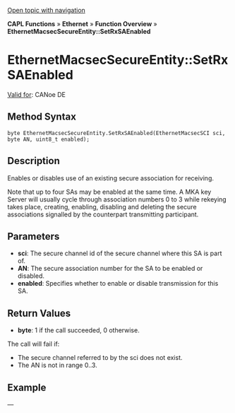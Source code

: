 [Open topic with navigation](../../../../../CANoeDEFamily.htm#Topics/CAPLFunctions/IP/Methods/CAPLfunctionSetRxSAEnabled.md)

**CAPL Functions** » **Ethernet** » **Function Overview** » **EthernetMacsecSecureEntity::SetRxSAEnabled**

# EthernetMacsecSecureEntity::SetRxSAEnabled

[Valid for](../../../Shared/FeatureAvailability.md): CANoe DE

## Method Syntax

`byte EthernetMacsecSecureEntity.SetRxSAEnabled(EthernetMacsecSCI sci, byte AN, uint8_t enabled);`

## Description

Enables or disables use of an existing secure association for receiving.

Note that up to four SAs may be enabled at the same time. A MKA key Server will usually cycle through association numbers 0 to 3 while rekeying takes place, creating, enabling, disabling and deleting the secure associations signalled by the counterpart transmitting participant.

## Parameters

- **sci**: The secure channel id of the secure channel where this SA is part of.
- **AN**: The secure association number for the SA to be enabled or disabled.
- **enabled**: Specifies whether to enable or disable transmission for this SA.

## Return Values

- **byte**: 1 if the call succeeded, 0 otherwise.

The call will fail if:

- The secure channel referred to by the sci does not exist.
- The AN is not in range 0..3.

## Example

—
